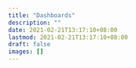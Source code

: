 ```yaml
---
title: "Dashboards"
description: ""
date: 2021-02-21T13:17:10+08:00
lastmod: 2021-02-21T13:17:10+08:00
draft: false
images: []
---
```


